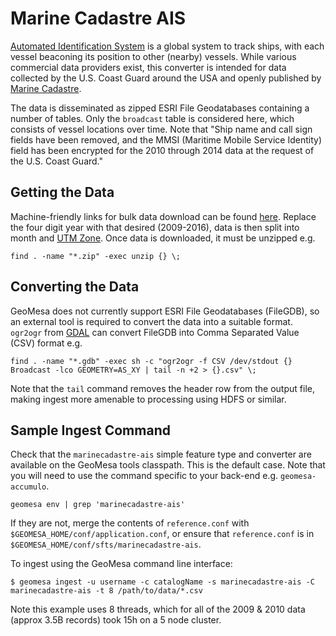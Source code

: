# Marine Cadastre AIS

[Automated Identification System](https://en.wikipedia.org/wiki/Automatic_identification_system) is a global system to
track ships, with each vessel beaconing its position to other (nearby) vessels. While various commercial data providers 
exist, this converter is intended for data collected by the U.S. Coast Guard around the USA and openly published by 
[Marine Cadastre](https://marinecadastre.gov/ais/).

The data is disseminated as zipped ESRI File Geodatabases containing a number of tables. Only the `broadcast` table is 
considered here, which consists of vessel locations over time. Note that "Ship name and call sign fields have been 
removed, and the MMSI (Maritime Mobile Service Identity) field has been encrypted for the 2010 through 2014 data at the 
request of the U.S. Coast Guard." 
    
## Getting the Data

Machine-friendly links for bulk data download can be found 
[here](https://coast.noaa.gov/htdata/CMSP/AISDataHandler/2009/index.html). Replace the four digit year with that desired
 (2009-2016), data is then split into month and 
[UTM Zone](https://marinecadastre.gov/ais/AIS%20Documents/UTMZoneMap2014.png). Once data is downloaded, it must be 
unzipped e.g.
    
    find . -name "*.zip" -exec unzip {} \;

## Converting the Data

GeoMesa does not currently support ESRI File Geodatabases (FileGDB), so an external tool is required to convert the data 
into a suitable format. `ogr2ogr` from [GDAL](http://www.gdal.org/) can convert FileGDB into Comma Separated Value 
(CSV) format e.g.

    find . -name "*.gdb" -exec sh -c "ogr2ogr -f CSV /dev/stdout {} Broadcast -lco GEOMETRY=AS_XY | tail -n +2 > {}.csv" \;

Note that the `tail` command removes the header row from the output file, making ingest more amenable to processing 
using HDFS or similar. 

## Sample Ingest Command

Check that the `marinecadastre-ais` simple feature type and converter are available on the GeoMesa tools classpath. 
This is the default case. Note that you will need to use the command specific to your back-end e.g. `geomesa-accumulo`.

    geomesa env | grep 'marinecadastre-ais'

If they are not, merge the contents of `reference.conf` with `$GEOMESA_HOME/conf/application.conf`, or ensure that 
`reference.conf` is in `$GEOMESA_HOME/conf/sfts/marinecadastre-ais`.

To ingest using the GeoMesa command line interface:

    $ geomesa ingest -u username -c catalogName -s marinecadastre-ais -C marinecadastre-ais -t 8 /path/to/data/*.csv
    
Note this example uses 8 threads, which for all of the 2009 & 2010 data (approx 3.5B records) took 15h on a 5 node 
cluster.
